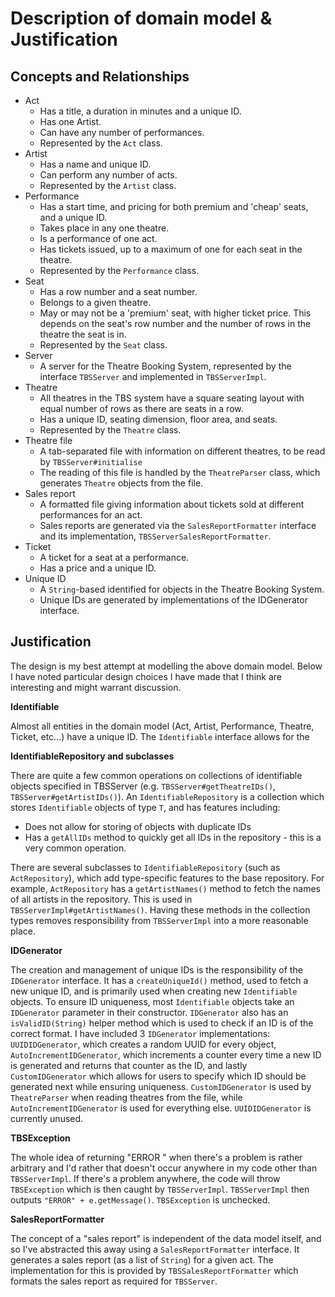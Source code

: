Description of domain model & Justification
===========================================

Concepts and Relationships
--------------------------

* Act
    - Has a title, a duration in minutes and a unique ID.
    - Has one Artist.
    - Can have any number of performances.
    - Represented by the `Act` class.
* Artist
    - Has a name and unique ID.
    - Can perform any number of acts.
    - Represented by the `Artist` class.
* Performance
    - Has a start time, and pricing for both premium and 'cheap' seats, and a unique ID.
    - Takes place in any one theatre.
    - Is a performance of one act.
    - Has tickets issued, up to a maximum of one for each seat in the theatre.
    - Represented by the `Performance` class.
* Seat
    - Has a row number and a seat number.
    - Belongs to a given theatre.
    - May or may not be a 'premium' seat, with higher ticket price. This depends on the seat's row number and the number
      of rows in the theatre the seat is in.
    - Represented by the `Seat` class.
* Server
    - A server for the Theatre Booking System, represented by the interface `TBSServer` and implemented in `TBSServerImpl`.
* Theatre
    - All theatres in the TBS system have a square seating layout with equal number of rows as there are seats in a row.
    - Has a unique ID, seating dimension, floor area, and seats.
    - Represented by the `Theatre` class.
* Theatre file 
    - A tab-separated file with information on different theatres, to be read by `TBSServer#initialise`
    - The reading of this file is handled by the `TheatreParser` class, which generates `Theatre` objects
      from the file.
* Sales report
    - A formatted file giving information about tickets sold at different performances for an act.
    - Sales reports are generated via the `SalesReportFormatter` interface and its implementation, `TBSServerSalesReportFormatter`.
* Ticket
    - A ticket for a seat at a performance.
    - Has a price and a unique ID.
* Unique ID
    - A `String`-based identified for objects in the Theatre Booking System.
    - Unique IDs are generated by implementations of the IDGenerator interface.

Justification
-------------

The design is my best attempt at modelling the above domain model. Below I have noted
particular design choices I have made that I think are interesting and might
warrant discussion.

**Identifiable**

Almost all entities in the domain model (Act, Artist, Performance, Theatre, Ticket, etc...)
have a unique ID. The `Identifiable` interface allows for the 

**IdentifiableRepository and subclasses**

There are quite a few common operations on collections of identifiable objects specified in TBSServer 
(e.g. `TBSServer#getTheatreIDs()`, `TBSServer#getArtistIDs()`). An `IdentifiableRepository` is a collection which
stores `Identifiable` objects of type `T`, and has features including:

* Does not allow for storing of objects with duplicate IDs
* Has a `getAllIDs` method to quickly get all IDs in the repository - this is a very common operation.

There are several subclasses to `IdentifiableRepository` (such as `ActRepository`), which add type-specific
features to the base repository. For example, `ActRepository` has a `getArtistNames()` method to fetch the names
of all artists in the repository. This is used in `TBSServerImpl#getArtistNames()`. Having these methods in the
collection types removes responsibility from `TBSServerImpl` into a more reasonable place.

**IDGenerator**

The creation and management of unique IDs is the responsibility of the `IDGenerator` interface. It has a `createUniqueId()`
method, used to fetch a new unique ID, and is primarily used when creating new `Identifiable` objects. To ensure ID uniqueness,
most `Identifiable` objects take an `IDGenerator` parameter in their constructor. `IDGenerator` also has an `isValidID(String)` helper
method which is used to check if an ID is of the correct format. I have included 3 `IDGenerator` implementations: `UUIDIDGenerator`,
which creates a random UUID for every object, `AutoIncrementIDGenerator`, which increments a counter every time 
a new ID is generated and returns that counter as the ID, and lastly `CustomIDGenerator` which
allows for users to specify which ID should be generated next while ensuring uniqueness. `CustomIDGenerator` is used by
`TheatreParser` when reading theatres from the file, while `AutoIncrementIDGenerator` is used for everything else. `UUIDIDGenerator`
is currently unused.

**TBSException**

The whole idea of returning "ERROR <reason>" when there's a problem is rather arbitrary and I'd rather that doesn't
occur anywhere in my code other than `TBSServerImpl`. If there's a problem anywhere, the code will throw `TBSException`
which is then caught by `TBSServerImpl`. `TBSServerImpl` then outputs `"ERROR" + e.getMessage()`. `TBSException` is
unchecked.

**SalesReportFormatter**

The concept of a "sales report" is independent of the data model itself, and so I've abstracted this away using a
`SalesReportFormatter` interface. It generates a sales report (as a list of `String`) for a given act. The implementation
for this is provided by `TBSSalesReportFormatter` which formats the sales report as required for `TBSServer`.
